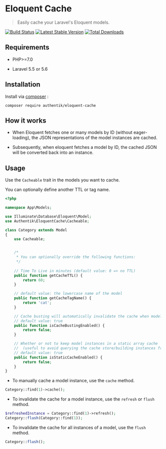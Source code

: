 # Eloquent Cache

> Easily cache your Laravel's Eloquent models.

[![Build Status](https://travis-ci.org/authentik/eloquent-cache.svg?branch=master)](https://travis-ci.org/authentik/eloquent-cache)
[![Latest Stable Version](https://poser.pugx.org/authentik/eloquent-cache/v/stable.svg)](https://packagist.org/packages/authentik/eloquent-cache)
[![Total Downloads](https://poser.pugx.org/authentik/eloquent-cache/downloads.svg)](https://packagist.org/packages/authentik/eloquent-cache)

## Requirements

- PHP>=7.0

- Laravel 5.5 or 5.6

## Installation

Install via [composer](https://getcomposer.org/) :

`composer require authentik/eloquent-cache`

## How it works

- When Eloquent fetches one or many models by ID (without eager-loading), the JSON representations of the model instances are cached.

- Subsequently, when eloquent fetches a model by ID, the cached JSON will be converted back into an instance.

## Usage

Use the `Cacheable` trait in the models you want to cache.

You can optionally define another TTL or tag name.

```php
<?php

namespace App\Models;

use Illuminate\Database\Eloquent\Model;
use Authentik\EloquentCache\Cacheable;

class Category extends Model
{
    use Cacheable;


    /*
     * You can optionally override the following functions:
     */
    
    // Time To Live in minutes (default value: 0 => no TTL)
    public function getCacheTTL() {
        return 60;
    }

    // default value: the lowercase name of the model
    public function getCacheTagName() {
        return 'cat';
    }

    // Cache busting will automatically invalidate the cache when model instances are updated or deleted.
    // default value: true
    public function isCacheBustingEnabled() {
        return false;
    }

    // Whether or not to keep model instances in a static array cache
    //  (useful to avoid querying the cache store/building instances from json multiple times)
    // default value: true
    public function isStaticCacheEnabled() {
        return false;
    }
}
```

- To manually cache a model instance, use the `cache` method.

```php
Category::find(1)->cache();
```

- To invalidate the cache for a model instance, use the `refresh` or `flush` method.

```php
$refreshedInstance = Category::find(1)->refresh();
Category::flush(Category::find(1));
```

- To invalidate the cache for all instances of a model, use the `flush` method.

```php
Category::flush();
```
